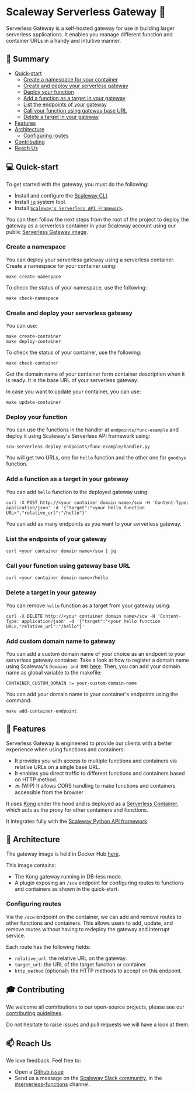 # Scaleway Serverless Gateway :door:

Serverless Gateway is a self-hosted gateway for use in building larger serverless applications. It enables you manage different function and container URLs in a handy and intuitive manner.

## :page_with_curl: Summary

- [Quick-start](#quick-start)
    - [Create a namespace for your container](#create-a-namespace)
    - [Create and deploy your serverless gateway](#create-and-deploy-your-serverless-gateway)
    - [Deploy your function](#deploy-your-function)
    - [Add a function as a target in your gateway](#add-a-function-as-a-target-in-your-gateway)
    - [List the endpoints of your gateway](#list-the-endpoints-of-your-gateway)
    - [Call your function using gateway base URL](#call-your-function-using-gateway-base-url)
    - [Delete a target in your gateway](#delete-a-target-in-your-gateway)
- [Features](#features)
- [Architecture](#architecture)
    - [Configuring routes](#configuring-routes)
- [Contributing](#contributing)
- [Reach Us](#reach-us)

## :computer: Quick-start

To get started with the gateway, you must do the following:

- Install and configure the [Scaleway CLI](https://github.com/scaleway/scaleway-cli).
- Install [`jq`](https://stedolan.github.io/jq/download/) system tool.
- Install [`Scaleway's Serverless API Framework`](https://github.com/scaleway/serverless-api-project).

You can then follow the next steps from the root of the project to deploy the gateway as a serverless container in your Scaleway account using our public [Serverless Gateway image](https://hub.docker.com/r/shillakerscw/scw-sls-gw).

### Create a namespace 
You can deploy your serverless gateway using a serverless container. Create a namespace for your container using:
```
make create-namespace
```

To check the status of your namespace, use the following:
```
make check-namespace
```

### Create and deploy your serverless gateway
You can use:
```
make create-container
make deploy-container
```
To check the status of your container, use the following:
```
make check-container
```
Get the domain name of your container form container description when it is ready. It is the base URL of your serverless gateway.

In case you want to update your container, you can use:
```
make update-container
```

### Deploy your function
You can use the functions in the handler at `endpoints/func-example` and deploy it using Scaleway's Serverless API framework using:
```
scw-serverless deploy endpoints/func-example/handler.py
```
You will get two URLs, one for `hello` function and the other one for `goodbye` function.

### Add a function as a target in your gateway
You can add `hello` function to the deployed gateway using:
```
curl -X POST http://<your container domain name>/scw -H 'Content-Type: application/json' -d '{"target":"<your hello function URL>","relative_url":"/hello"}'
```
You can add as many endpoints as you want to your serverless gateway.

### List the endpoints of your gateway
```
curl <your container domain name>/scw | jq
```

### Call your function using gateway base URL
```
curl <your container domain name>/hello
```

### Delete a target in your gateway
You can remove `hello` function as a target from your gateway using:
```
curl -X DELETE http://<your container domain name>/scw -H 'Content-Type: application/json' -d '{"target":"<your hello function URL>,"relative_url":"/hello"}'
```

### Add custom domain name to gateway
You can add a custom domain name of your choice as an endpoint to your serverless gateway container. Take a look at how to register a domain name using Scaleway's `Domains and DNS` [here](https://www.scaleway.com/en/docs/network/domains-and-dns/quickstart/).
Then, you can add your domain name as global variable to the makefile:
```
CONTAINER_CUSTOM_DOMAIN := your-custom-domain-name
```
You can add your domain name to your container's endpoints using the command:
```
make add-container-endpoint
```

## :rocket: Features

Serverless Gateway is engineered to provide our clients with a better experience when using functions and containers:
* It provides you with access to multiple functions and containers via relative URLs on a single base URL. 
* It enables you direct traffic to different functions and containers based on HTTP method.
* :soon: (WIP) It allows CORS handling to make functions and containers accessible from the browser

It uses [Kong](https://konghq.com/) under the hood and is deployed as a [Serverless Container](https://www.scaleway.com/en/serverless-containers/), which acts as the proxy for other containers and functions.

It integrates fully with the [Scaleway Python API framework](https://github.com/scaleway/serverless-api-project).

## :hammer: Architecture

The gateway image is held in Docker Hub [here](https://hub.docker.com/r/shillakerscw/scw-sls-gw).

This image contains:

- The Kong gateway running in DB-less mode.
- A plugin exposing an `/scw` endpoint for configuring routes to functions and containers as shown in the quick-start.

### Configuring routes

Via the `/scw` endpoint on the container, we can add and remove routes to other functions and containers. This allows users to add, update, and remove routes without having to redeploy the gateway and interrupt service.

Each route has the following fields:

- `relative_url`: the relative URL on the gateway.
- `target_url`: the URL of the target function or container.
- `http_method` (optional): the HTTP methods to accept on this endpoint.

## :mortar_board: Contributing

We welcome all contributions to our open-source projects, please see our [contributing guidelines](./.github/CONTRIBUTING.md).

Do not hesitate to raise issues and pull requests we will have a look at them.

## :mailbox: Reach Us

We love feedback. Feel free to:

- Open a [Github issue](https://github.com/scaleway/serverless-functions-python/issues/new)
- Send us a message on the [Scaleway Slack community](https://slack.scaleway.com/), in the [#serverless-functions](https://scaleway-community.slack.com/app_redirect?channel=serverless-functions) channel.
